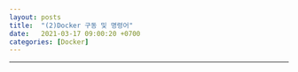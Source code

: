 ```yaml
---
layout: posts
title:  "(2)Docker 구동 및 명령어"
date:   2021-03-17 09:00:20 +0700
categories: [Docker]
---
```

<link rel = "stylesheet" href ="/static/css/bootstrap.min.css">


--------------------------

